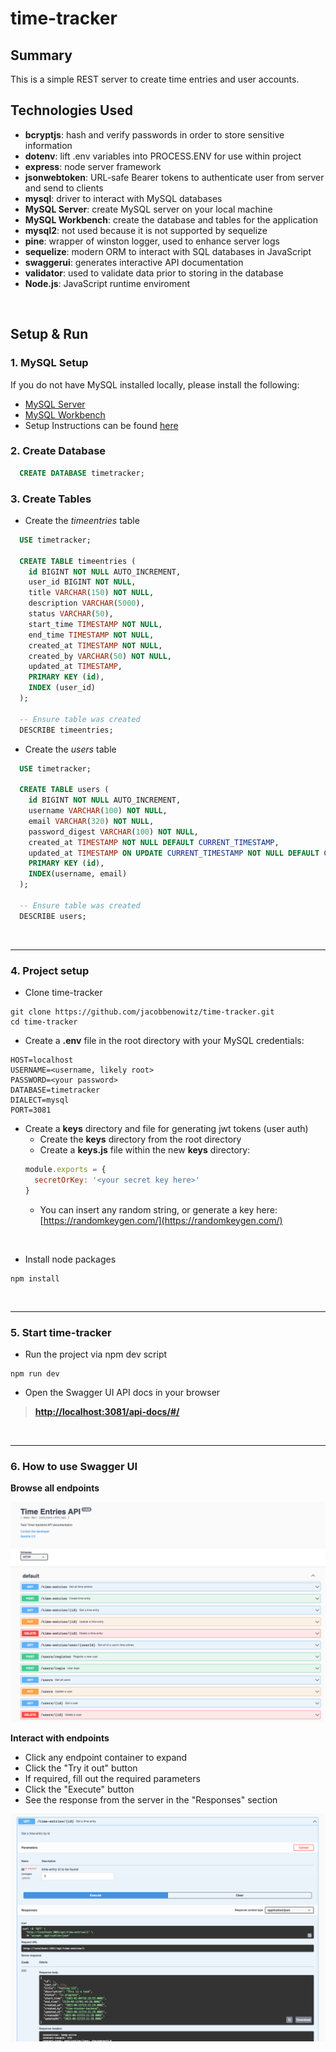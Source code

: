 # time-tracker

## Summary
This is a simple REST server to create time entries and user accounts.

## Technologies Used
  -  **bcryptjs**: hash and verify passwords in order to store sensitive information
  -  **dotenv**: lift .env variables into PROCESS.ENV for use within project
  -  **express**: node server framework
  -  **jsonwebtoken**: URL-safe Bearer tokens to authenticate user from server and send to clients
  -  **mysql**: driver to interact with MySQL databases
  -  **MySQL Server**: create MySQL server on your local machine
  -  **MySQL Workbench**: create the database and tables for the application
  -  **mysql2**: not used because it is not supported by sequelize
  -  **pine**: wrapper of winston logger, used to enhance server logs
  -  **sequelize**: modern ORM to interact with SQL databases in JavaScript
  -  **swaggerui**: generates interactive API documentation  
  -  **validator**: used to validate data prior to storing in the database
  -  **Node.js**: JavaScript runtime enviroment

<br>

## Setup & Run

### 1. MySQL Setup
If you do not have MySQL installed locally, please install the following:
  - [MySQL Server](https://dev.mysql.com/downloads/mysql/)
  - [MySQL Workbench](https://dev.mysql.com/downloads/workbench/)
  - Setup Instructions can be found [here](https://medium.com/macoclock/mysql-on-mac-getting-started-cecb65b78e)

### 2. Create Database
```sql
  CREATE DATABASE timetracker;
```

### 3. Create Tables
- Create the *timeentries* table
```sql
  USE timetracker;

  CREATE TABLE timeentries (
    id BIGINT NOT NULL AUTO_INCREMENT,
    user_id BIGINT NOT NULL,
    title VARCHAR(150) NOT NULL,
    description VARCHAR(5000),
    status VARCHAR(50),
    start_time TIMESTAMP NOT NULL,
    end_time TIMESTAMP NOT NULL,
    created_at TIMESTAMP NOT NULL,
    created_by VARCHAR(50) NOT NULL,
    updated_at TIMESTAMP,
    PRIMARY KEY (id),
    INDEX (user_id)
  );

  -- Ensure table was created
  DESCRIBE timeentries;
```
- Create the *users* table
```sql
  USE timetracker;

  CREATE TABLE users (
    id BIGINT NOT NULL AUTO_INCREMENT,
    username VARCHAR(100) NOT NULL,
    email VARCHAR(320) NOT NULL,
    password_digest VARCHAR(100) NOT NULL,
    created_at TIMESTAMP NOT NULL DEFAULT CURRENT_TIMESTAMP,
    updated_at TIMESTAMP ON UPDATE CURRENT_TIMESTAMP NOT NULL DEFAULT CURRENT_TIMESTAMP,
    PRIMARY KEY (id),
    INDEX(username, email)
  );

  -- Ensure table was created
  DESCRIBE users;
```

<br>

____

### 4. Project setup

- Clone time-tracker
```
git clone https://github.com/jacobbenowitz/time-tracker.git
cd time-tracker
```

- Create a **.env** file in the root directory with your MySQL credentials:
```
HOST=localhost
USERNAME=<username, likely root>
PASSWORD=<your password>
DATABASE=timetracker
DIALECT=mysql
PORT=3081
```

- Create a **keys** directory and file for generating jwt tokens (user auth)
  - Create the **keys** directory from the root directory
  - Create a **keys.js** file within the new **keys** directory:
  ```javascript
  module.exports = {
    secretOrKey: '<your secret key here>'
  }
  ```
  - You can insert any random string, or generate a key here: [https://randomkeygen.com/](https://randomkeygen.com/)

<br>

- Install node packages
```
npm install
```

<br>

___

### 5. Start time-tracker
- Run the project via npm dev script 
```
npm run dev
```

- Open the Swagger UI API docs in your browser

> **[http://localhost:3081/api-docs/#/](http://localhost:3081/api-docs/#/)**

<br>

___

### 6. How to use Swagger UI
**Browse all endpoints**

<img src="images/swaggerui_browse.png">

<br>

**Interact with endpoints**
- Click any endpoint container to expand
- Click the "Try it out" button
- If required, fill out the required parameters
- Click the "Execute" button
- See the response from the server in the "Responses" section

<img src="images/swaggerui_endpoint.png">